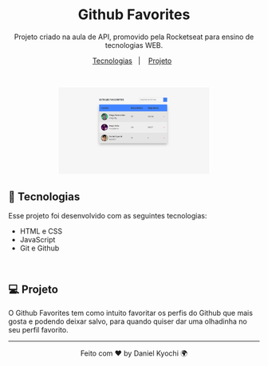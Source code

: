 <h1 align="center"> Github Favorites</h1>

<p align="center">
Projeto criado na aula de API, promovido pela Rocketseat para ensino de tecnologias WEB.
</p>

<p align="center">
  <a href="#-tecnologias">Tecnologias</a>&nbsp;&nbsp;&nbsp;|&nbsp;&nbsp;&nbsp;
  <a href="#-projeto">Projeto</a>&nbsp;&nbsp;
</p>
<br>

<p align="center">
  <img alt="github-favorites" src=".github/preview.png" width="60%">
</p>

## 🚀 Tecnologias

Esse projeto foi desenvolvido com as seguintes tecnologias:

- HTML e CSS
- JavaScript
- Git e Github

<br>

## 💻 Projeto

O Github Favorites tem como intuito favoritar os perfis do Github que mais gosta e podendo deixar salvo, para quando quiser dar uma olhadinha no seu perfil favorito. 

---

<p align="center">Feito com ♥ by Daniel Kyochi 🌍</p>
